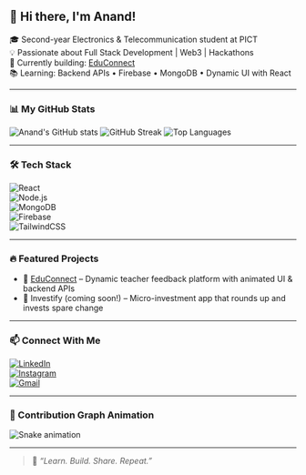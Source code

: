 ## 👋 Hi there, I'm Anand!

🎓 Second-year Electronics & Telecommunication student at PICT  
💡 Passionate about Full Stack Development | Web3 | Hackathons  
🚀 Currently building: [EduConnect](https://github.com/anandlavhale/Educonnect1)  
📚 Learning: Backend APIs • Firebase • MongoDB • Dynamic UI with React  

---

### 📊 My GitHub Stats

![Anand's GitHub stats](https://github-readme-stats.vercel.app/api?username=anandlavhale&show_icons=true&theme=dracula)
![GitHub Streak](https://streak-stats.demolab.com?user=anandlavhale&theme=tokyonight)
![Top Languages](https://github-readme-stats.vercel.app/api/top-langs/?username=anandlavhale&layout=compact&theme=gruvbox)

---

### 🛠️ Tech Stack
![React](https://img.shields.io/badge/-React-61DAFB?style=flat&logo=react)  
![Node.js](https://img.shields.io/badge/-Node.js-339933?style=flat&logo=node.js)  
![MongoDB](https://img.shields.io/badge/-MongoDB-47A248?style=flat&logo=mongodb)  
![Firebase](https://img.shields.io/badge/-Firebase-FFCA28?style=flat&logo=firebase)  
![TailwindCSS](https://img.shields.io/badge/-Tailwind-38B2AC?style=flat&logo=tailwind-css)

---

### 🔥 Featured Projects

- 🎯 [EduConnect](https://github.com/anandlavhale/Educonnect1) – Dynamic teacher feedback platform with animated UI & backend APIs  
- 💸 Investify (coming soon!) – Micro-investment app that rounds up and invests spare change

---

### 📫 Connect With Me

[![LinkedIn](https://img.shields.io/badge/-LinkedIn-blue?style=flat&logo=linkedin&logoColor=white)](https://linkedin.com/in/anandlavhale)  
[![Instagram](https://img.shields.io/badge/-Instagram-E4405F?style=flat&logo=instagram&logoColor=white)](https://instagram.com/yourusername)  
[![Gmail](https://img.shields.io/badge/-Gmail-D14836?style=flat&logo=gmail&logoColor=white)](mailto:anandlavhale@gmail.com)

---

### 🐍 Contribution Graph Animation
![Snake animation](https://raw.githubusercontent.com/anandlavhale/anandlavhale/output/github-contribution-grid-snake.svg)


---

> 🧠 *“Learn. Build. Share. Repeat.”*



